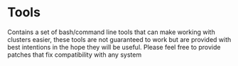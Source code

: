 # Tools
Contains a set of bash/command line tools that can make working with clusters easier, these tools are not guaranteed to work but are provided with best intentions in the hope they will be useful. Please feel free to provide patches that fix compatibility with any system
